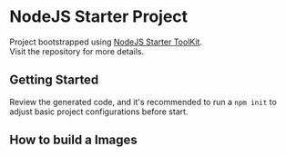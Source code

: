 # NodeJS Starter Project

Project bootstrapped using [NodeJS Starter ToolKit](https://github.com/vitorsalgado/create-nodejs-ts).  
Visit the repository for more details.

## Getting Started

Review the generated code, and it's recommended to run a `npm init` to adjust basic project configurations before start.


## How to build a Images 



